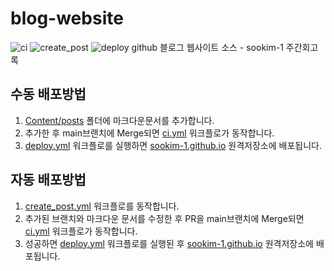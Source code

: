 # blog-website
![ci](https://github.com/sookim-1/blog-website/actions/workflows/ci.yml/badge.svg)
![create_post](https://github.com/sookim-1/blog-website/actions/workflows/create_post.yml/badge.svg)
![deploy](https://github.com/sookim-1/blog-website/actions/workflows/deploy.yml/badge.svg)
github 블로그 웹사이트 소스 - sookim-1 주간회고록

## 수동 배포방법
1. [Content/posts](./Content/posts) 폴더에 마크다운문서를 추가합니다.
2. 추가한 후 main브랜치에 Merge되면 [ci.yml](./.github/workflows/) 워크플로가 동작합니다.
3. [deploy.yml](./.github/workflows/) 워크플로를 실행하면 [sookim-1.github.io](https://github.com/sookim-1/sookim-1.github.io) 원격저장소에 배포됩니다.

## 자동 배포방법
1. [create_post.yml](./.github/workflows/) 워크플로를 동작합니다.
2. 추가된 브랜치와 마크다운 문서를 수정한 후 PR을 main브랜치에 Merge되면 [ci.yml](./.github/workflows/) 워크플로가 동작합니다.
3. 성공하면 [deploy.yml](./.github/workflows/) 워크플로를 실행된 후 [sookim-1.github.io](https://github.com/sookim-1/sookim-1.github.io) 원격저장소에 배포됩니다.
